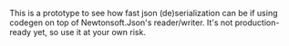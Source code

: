 This is a prototype to see how fast json (de)serialization can be if using codegen on top of Newtonsoft.Json's reader/writer. It's not production-ready yet, so use it at your own risk.
